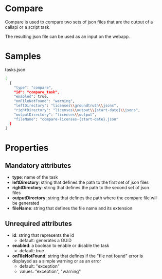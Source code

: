 # Compare

Compare is used to compare two sets of json files that are the output of a callapi or a script task.

The resulting json file can be used as an input on the webapp. 

# Samples

tasks.json 
```sh
[
  {
    "type": "compare",
    "id": "compare_task",
    "enabled": true,
    "onFileNotFound": "warning",
    "leftDirectory": "licenses\\groundtruth\\jsons",
    "rightDirectory": "licenses\\output\\{start-date}\\jsons",
    "outputDirectory": "licenses\\output",
    "fileName": "compare-licenses-{start-date}.json"
  }
] 
```


# Properties

## Mandatory attributes
- **type**: name of the task
- **leftDirectory**: string that defines the path to the first set of json files
- **rightDirectory**: string that defines the path to the second set of json files
- **outputDirectory**: string that defines the path where the compare file will be generated
- **fileName**: string that defines the file name and its extension

## Unrequired attributes
- **id**: string that represents the id
    - default: generates a GUID
- **enabled**: a boolean to enable or disable the task
    - default: true
- **onFileNotFound**: string that defines if the "file not found" error is displayed as a simple warning or as an error
    - default: "exception"
    - values: "exception", "warning"